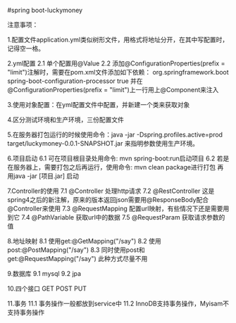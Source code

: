 #spring boot-luckymoney

注意事项：

1.配置文件application.yml类似树形文件，用格式将地址分开，在其中写配置时，记得空一格。

2.yml配置
  2.1 单个配置用@Value
  2.2 添加@ConfigurationProperties(prefix = "limit")注解时，需要在pom.xml文件添加如下依赖：
        <dependency>
            <groupId>org.springframework.boot</groupId>
            <artifactId>spring-boot-configuration-processor</artifactId>
            <optional>true</optional>
        </dependency>
      并在@ConfigurationProperties(prefix = "limit")上一行用上@Component来注入

3.使用对象配置：在yml配置文件中配置，并新建一个类来获取对象

4.区分测试环境和生产环境，三份配置文件

5.在服务器打包运行的时候使用命令：java -jar -Dspring.profiles.active=prod target/luckymoney-0.0.1-SNAPSHOT.jar 来指明参数使用生产环境。

6.项目启动
  6.1 可在项目根目录处用命令: mvn spring-boot:run启动项目
  6.2 若是在服务器上，需要打包之后再运行，使用命令: mvn clean package进行打包
    再用java -jar [项目.jar] 启动
    
7.Controller的使用
  7.1 @Controller 处理http请求
  7.2 @RestController 这是spring4之后的新注解，原来的版本返回json需要用@ResponseBody配合@Controller来使用
  7.3 @RequestMapping 配置url映射，有些情况下还是需要用到它
  7.4 @PathVariable 获取url中的数据
  7.5 @RequestParam 获取请求参数的值
  
8.地址映射
  8.1 使用get:@GetMapping("/say")
  8.2 使用post:@PostMapping("/say")
  8.3 同时使用post和get:@RequestMapping("/say") 此种方式尽量不用

9.数据库
  9.1 mysql
  9.2 jpa
  
10.四个接口 GET POST PUT

11.事务
  11.1 事务操作一般都放到service中
  11.2 InnoDB支持事务操作，Myisam不支持事务操作